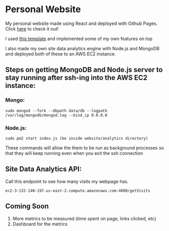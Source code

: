 # Personal Website 
My personal website made using React and deployed with Github Pages. Click [here](http://www.jaredplim.com) to check it out!

I used [this template](https://colorlib.com/wp/template/jackson/) and implemented some of my own features on top

I also made my own site data analytics engine with Node.js and MongoDB and deployed both of these to an AWS EC2 instance.


## Steps on getting MongoDB and Node.js server to stay running after ssh-ing into the AWS EC2 instance:

### Mongo:
`sudo mongod --fork --dbpath data/db --logpath /var/log/mongodb/mongod.log --bind_ip 0.0.0.0`
  
### Node.js:
`sudo pm2 start index.js (be inside website/analytics directory)`

These commands will allow the them to be run as background processes so that they will keep running even when you exit the ssh connection
  
## Site Data Analytics API:
Call this endpoint to see how many visits my webpage has. 
  
`ec2-3-132-140-197.us-east-2.compute.amazonaws.com:4000/getVisits`

## Coming Soon

1. More metrics to be measured (time spent on page, links clicked, etc)
2. Dashboard for the metrics
